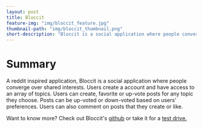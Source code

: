 ```yaml
---
layout: post
title: Bloccit
feature-img: "img/bloccit_feature.jpg"
thumbnail-path: "img/bloccit_thumbnail.png"
short-description: "Bloccit is a social application where people converge to discuss shared interests."
---
```

# Summary

A reddit inspired application, Bloccit is a social application where people converge over shared interests. Users create a account and have access to an array of topics. Users can create, favorite or up-vote posts for any topic they choose. Posts can be up-voted or down-voted based on users' preferences. Users can also comment on posts that they create or like.

Want to know more? Check out Bloccit's [github](https://github.com/Bthekid13/Bloccit) or take it for a [test drive.](https://wil-burke-bloccit.herokuapp.com)
